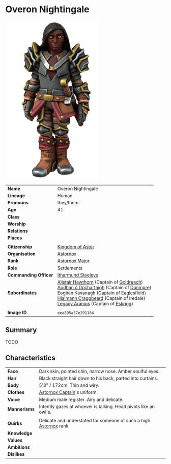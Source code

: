 # Overon Nightingale

<img src="https://raw.githubusercontent.com/jesskelsall/astarus-images/main/characters/portraits/eea895a57e291184.png" height="500" />

|||
| --- | --- |
| **Name** | Overon Nightingale | character.3
| **Lineage** | Human |
| **Pronouns** | they/them |
| **Age** | 41 |
| **Class** | |
| **Worship** | |
| **Relations** | |
| **Places** | |
|||
| **Citizenship** | [Kingdom of Astor](../civilisations/kingdom-of-astor/kingdom-of-astor.md) |
| **Organisation** | [Astornox](../organisations/astornox/astornox.md) |
| **Rank** | [Astornox Major](../organisations/astornox/ranks/astornox-major.md) |
| **Role** | Settlements |
| **Commanding Officer** | [Itharmund Steeleye](itharmund-steeleye.md) |
| **Subordinates** | [Alistair Hawthorn](alistair-hawthorn.md) (Captain of [Goldreach](../civilisations/kingdom-of-astor/SETTLEMENTS/GOLDREACH/README.md))<br>[Aodhan ó Dochartaigh](aodhan-o-dochartaigh.md) (Captain of [Dunmore](../places/cities/dunmore.md))<br>[Eoghan Kavanagh](eoghan-kavanagh.md) (Captain of Eaglesfield)<br>[Hjalmann Craggbeard](hjalmann-craggbeard.md) (Captain of Iredale)<br>[Legacy Aranius](legacy-aranius.md) (Captain of [Eskrigg](../places/cities/eskrigg.md)) |
|||
| **Image ID** | `eea895a57e291184` |

## Summary

TODO

## Characteristics

| | |
| --- | --- |
| **Face** | Dark skin, pointed chin, narrow nose. Amber soulful eyes. | characteristics.2
| **Hair** | Black straight hair down to his back, parted into curtains. |
| **Body** | 5'8" / 172cm. Thin and wiry. |
| **Clothes** | [Astornox Captain](../organisations/astornox/ranks/astornox-captain.md)'s uniform. |
| **Voice** | Medium male register. Airy and delicate. |
| **Mannerisms** | Intently gazes at whoever is talking. Head pivots like an owl's. |
| | |
| **Quirks** | Delicate and understated for someone of such a high [Astornox](../organisations/astornox/astornox.md) rank. |
| **Knowledge** | |
| **Values** | |
| **Ambitions** | |
| **Dislikes** | |
